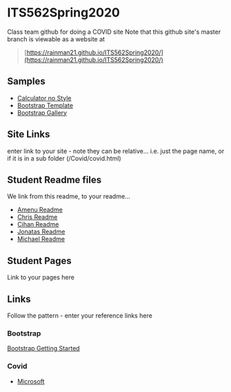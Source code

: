 # ITS562Spring2020

Class team github for doing a COVID site
Note that this github site's master branch is viewable as a website at
> [https://rainman21.github.io/ITS562Spring2020/](https://rainman21.github.io/ITS562Spring2020/)

## Samples

+ [Calculator no Style](/SamplesBasicHTML/calculator_nostyle.html)
+ [Bootstrap Template](SampleBootstrap/basicBootstrap.html)
+ [Bootstrap Gallery](SampleBootstrap/BootstrapGallery.html)

## Site Links

enter link to your site - note they can be relative...
i.e. just the page name, or if it is in a sub folder
(/Covid/covid.html)

## Student Readme files

We link from this readme, to your readme...

+ [Amenu Readme](/Students/Amenu/Readme.md)
+ [Chris Readme](/Students/Chris/Readme.md)
+ [Cihan Readme](/Students/Cihan/Readme.md)
+ [Jonatas Readme](/Students/Jonatas/jonatas.md)
+ [Michael Readme](/Students/Michael/Readme.md)

## Student Pages

Link to your pages here

## Links

Follow the pattern - enter your reference links here

### Bootstrap

[Bootstrap Getting Started](https://getbootstrap.com/docs/4.4/getting-started/introduction/)

### Covid

+ [Microsoft](https://www.microsoft.com/en-us/research/project/academic/articles/microsoft-academic-resources-and-their-application-to-covid-19-research/)
